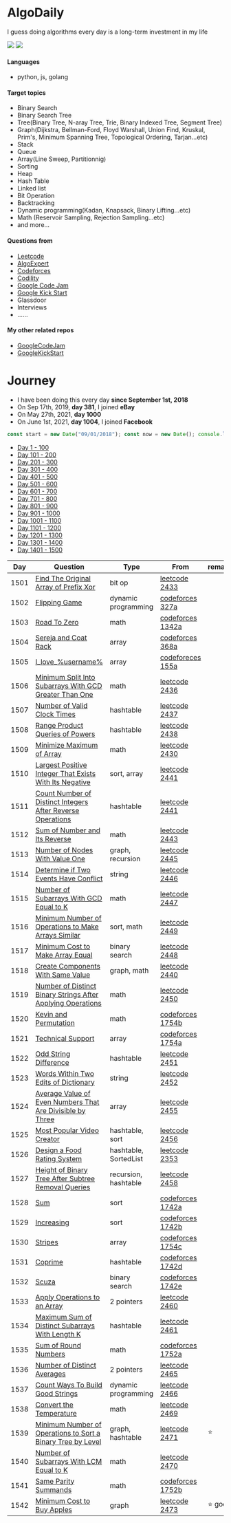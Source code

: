 # AlgoDaily

I guess doing algorithms every day is a long-term investment in my life

[![](https://img.shields.io/badge/dynamic/json?style=flat&labelColor=black&color=green&label=Solved&query=solvedOverTotal&url=https%3A%2F%2Fleetcode-badge.vercel.app%2Fapi%2Fusers%2Fcalvinchankf&logo=leetcode&logoColor=yellow)](https://leetcode.com/calvinchankf/)
[![](https://img.shields.io/badge/dynamic/json?style=flat&labelColor=black&color=green&label=Ranking&query=ranking&url=https%3A%2F%2Fleetcode-badge.vercel.app%2Fapi%2Fusers%2Fcalvinchankf&logo=leetcode&logoColor=yellow)](https://leetcode.com/calvinchankf/)

#### Languages

- python, js, golang

#### Target topics

- Binary Search
- Binary Search Tree
- Tree(Binary Tree, N-aray Tree, Trie, Binary Indexed Tree, Segment Tree)
- Graph(Dijkstra, Bellman-Ford, Floyd Warshall, Union Find, Kruskal, Prim's, Minimum Spanning Tree, Topological Ordering, Tarjan...etc)
- Stack
- Queue
- Array(Line Sweep, Partitionnig)
- Sorting
- Heap
- Hash Table
- Linked list
- Bit Operation
- Backtracking
- Dynamic programming(Kadan, Knapsack, Binary Lifting...etc)
- Math (Reservoir Sampling, Rejection Sampling...etc)
- and more...

#### Questions from

- [Leetcode](https://leetcode.com)
- [AlgoExpert](https://www.algoexpert.io)
- [Codeforces](https://codeforces.com)
- [Codility](https://app.codility.com/programmers/lessons/)
- [Google Code Jam](https://codingcompetitions.withgoogle.com/codejam)
- [Google Kick Start](https://codingcompetitions.withgoogle.com/kickstart/)
- Glassdoor
- Interviews
- ......

#### My other related repos

- [GoogleCodeJam](https://github.com/calvinchankf/GoogleCodeJam)
- [GoogleKickStart](https://github.com/calvinchankf/GoogleKickStart)

# Journey

- I have been doing this every day **since September 1st, 2018**
- On Sep 17th, 2019, **day 381**, I joined **eBay**
- On May 27th, 2021, **day 1000**
- On June 1st, 2021, **day 1004**, I joined **Facebook**

```js
const start = new Date("09/01/2018"); const now = new Date(); console.log(Math.ceil((now - start) / (1000 * 3600 * 24)));
```

- [Day 1 - 100](./markdowns/day1-100.md)
- [Day 101 - 200](./markdowns/day101-200.md)
- [Day 201 - 300](./markdowns/day201-300.md)
- [Day 301 - 400](./markdowns/day301-400.md)
- [Day 401 - 500](./markdowns/day401-500.md)
- [Day 501 - 600](./markdowns/day501-600.md)
- [Day 601 - 700](./markdowns/day601-700.md)
- [Day 701 - 800](./markdowns/day701-800.md)
- [Day 801 - 900](./markdowns/day801-900.md)
- [Day 901 - 1000](./markdowns/day901-1000.md)
- [Day 1001 - 1100](./markdowns/day1001-1100.md)
- [Day 1101 - 1200](./markdowns/day1101-1200.md)
- [Day 1201 - 1300](./markdowns/day1201-1300.md)
- [Day 1301 - 1400](./markdowns/day1301-1400.md)
- [Day 1401 - 1500](./markdowns/day1401-1500.md)

| Day | Question | Type | From | remarks |
| ---- | --- | --- | --- | --- |
| 1501 | [Find The Original Array of Prefix Xor](/leetcode/2433) | bit op | [leetcode 2433](https://leetcode.com/problems/find-the-original-array-of-prefix-xor/) | |
| 1502 | [Flipping Game](/codeforces/327a) | dynamic programming | [codeforces 327a](https://codeforces.com/contest/327/problem/A) | |
| 1503 | [Road To Zero](/codeforces/1342a) | math | [codeforces 1342a](https://codeforces.com/problemset/problem/1342/A) | |
| 1504 | [Sereja and Coat Rack](/codeforces/368a) | array | [codeforces 368a](https://codeforces.com/contest/368/problem/A) | |
| 1505 | [I_love_%username%](/codeforces/155a) | array | [codeforeces 155a](https://codeforces.com/problemset/problem/155/A) | |
| 1506 | [Minimum Split Into Subarrays With GCD Greater Than One](/leetcode/2436) | math | [leetcode 2436](https://leetcode.com/problems/minimum-split-into-subarrays-with-gcd-greater-than-one/) | |
| 1507 | [Number of Valid Clock Times](/leetcode/2437) | hashtable | [leetcode 2437](https://leetcode.com/problems/number-of-valid-clock-times/) | |
| 1508 | [Range Product Queries of Powers](/leetcode/2438) | hashtable | [leetcode 2438](https://leetcode.com/problems/range-product-queries-of-powers/) | |
| 1509 | [Minimize Maximum of Array](/leetcode/2430) | math | [leetcode 2430](https://leetcode.com/problems/minimize-maximum-of-array/) | |
| 1510 | [Largest Positive Integer That Exists With Its Negative](/leetcode/2441) | sort, array | [leetcode 2441](https://leetcode.com/problems/largest-positive-integer-that-exists-with-its-negative/) | |
| 1511 | [Count Number of Distinct Integers After Reverse Operations](/leetcode/2442) | hashtable | [leetcode 2441](https://leetcode.com/problems/count-number-of-distinct-integers-after-reverse-operations/) | |
| 1512 | [Sum of Number and Its Reverse](/leetcode/2443) | math | [leetcode 2443](https://leetcode.com/problems/sum-of-number-and-its-reverse/) | |
| 1513 | [Number of Nodes With Value One](/leetcode/2445) | graph, recursion | [leetcode 2445](https://leetcode.com/problems/number-of-nodes-with-value-one/) | |
| 1514 | [Determine if Two Events Have Conflict](/leetcode/2446) | string | [leetcode 2446](https://leetcode.com/problems/determine-if-two-events-have-conflict/) | |
| 1515 | [Number of Subarrays With GCD Equal to K](/leetcode/2447) | math | [leetcode 2447](https://leetcode.com/problems/number-of-subarrays-with-gcd-equal-to-k/) | |
| 1516 | [Minimum Number of Operations to Make Arrays Similar](/leetcode/2449) | sort, math | [leetcode 2449](https://leetcode.com/problems/minimum-number-of-operations-to-make-arrays-similar/) | |
| 1517 | [Minimum Cost to Make Array Equal](/leetcode/2448) | binary search | [leetcode 2448](https://leetcode.com/problems/minimum-cost-to-make-array-equal/) | |
| 1518 | [Create Components With Same Value](/leetcode/2440) | graph, math | [leetcode 2440](https://leetcode.com/problems/create-components-with-same-value/) | |
| 1519 | [Number of Distinct Binary Strings After Applying Operations](/leetcode/2450) | math | [leetcode 2450](https://leetcode.com/problems/number-of-distinct-binary-strings-after-applying-operations/) | |
| 1520 | [Kevin and Permutation](/codeforces/1754b) | math | [codeforces 1754b](https://codeforces.com/problemset/problem/1754/B) | |
| 1521 | [Technical Support](/codeforces/1754a) | array | [codeforces 1754a](https://codeforces.com/problemset/problem/1754/A) | |
| 1522 | [Odd String Difference](/leetcode/2451) | hashtable | [leetcode 2451](https://leetcode.com/problems/odd-string-difference/) | |
| 1523 | [Words Within Two Edits of Dictionary](/leetcode/2452) | string | [leetcode 2452](https://leetcode.com/problems/words-within-two-edits-of-dictionary/) | |
| 1524 | [Average Value of Even Numbers That Are Divisible by Three](/leetcode/2455) | array | [leetcode 2455](https://leetcode.com/problems/average-value-of-even-numbers-that-are-divisible-by-three/) | |
| 1525 | [Most Popular Video Creator](/leetcode/2456) | hashtable, sort | [leetcode 2456](https://leetcode.com/problems/most-popular-video-creator/) | |
| 1526 | [Design a Food Rating System](/leetcode/2353) | hashtable, SortedList | [leetcode 2353](https://leetcode.com/problems/design-a-food-rating-system/) | |
| 1527 | [Height of Binary Tree After Subtree Removal Queries](/leetcode/2458) | recursion, hashtable | [leetcode 2458](https://leetcode.com/problems/height-of-binary-tree-after-subtree-removal-queries/) | |
| 1528 | [Sum](/codeforces/1742a) | sort | [codeforces 1742a](https://codeforces.com/problemset/problem/174a/A) | |
| 1529 | [Increasing](/codeforces/1742b) | sort | [codeforces 1742b](https://codeforces.com/problemset/problem/1742/B) | |
| 1530 | [Stripes](/codeforces/1742c) | array | [codeforces 1754c](https://codeforces.com/contest/1742/problem/C) | |
| 1531 | [Coprime](/codeforces/1742d) | hashtable | [codeforces 1742d](https://codeforces.com/problemset/problem/1742/D) | |
| 1532 | [Scuza](/codeforces/1742e) | binary search | [codeforces 1742e](https://codeforces.com/problemset/problem/1742/E) | |
| 1533 | [Apply Operations to an Array](/leetcode/2460) | 2 pointers | [leetcode 2460](https://leetcode.com/problems/apply-operations-to-an-array/) | |
| 1534 | [Maximum Sum of Distinct Subarrays With Length K](/leetcode/2461) | hashtable | [leetcode 2461](https://leetcode.com/problems/maximum-sum-of-distinct-subarrays-with-length-k/) | |
| 1535 | [Sum of Round Numbers](/codeforces/1352a) | math | [codeforces 1752a](https://codeforces.com/problemset/problem/1352/A) | |
| 1536 | [Number of Distinct Averages](/leetcode/2465) | 2 pointers | [leetcode 2465](https://leetcode.com/problems/number-of-distinct-averages/) | |
| 1537 | [Count Ways To Build Good Strings](/leetcode/2466) | dynamic programming | [leetcode 2466](https://leetcode.com/problems/count-ways-to-build-good-strings/) | |
| 1538 | [Convert the Temperature](/leetcode/2469) | math | [leetcode 2469](https://leetcode.com/problems/convert-the-temperature/) | |
| 1539 | [Minimum Number of Operations to Sort a Binary Tree by Level](/leetcode/2471) | graph, hashtable | [leetcode 2471](https://leetcode.com/problems/minimum-number-of-operations-to-sort-a-binary-tree-by-level/) | ⭐️ |
| 1540 | [Number of Subarrays With LCM Equal to K](/leetcode/2470) | math | [leetcode 2470](https://leetcode.com/problems/number-of-subarrays-with-lcm-equal-to-k/) | |
| 1541 | [Same Parity Summands](/codeforces/1352b) | math | [codeforces 1752b](https://codeforces.com/problemset/problem/1352/B) | |
| 1542 | [Minimum Cost to Buy Apples](/leetcode/2473) | graph | [leetcode 2473](https://leetcode.com/problems/minimum-cost-to-buy-apples/) | ⭐️ good |
